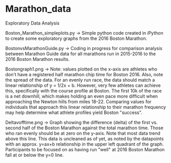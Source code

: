 # Marathon_data
Exploratory Data Analysis

Boston_Marathon_simpleplots.py ->
Simple python code created in iPython to create some exploratory graphs from the 2016 Boston Marathon. 

BostonvsMarathonGuide.py ->
Coding in progress for comparison analysis between Marathon Guide data for all marathons run in 2015-2016 to the 2016 Boston Marathon results.

Bostongraph1.png ->
Note: values plotted on the x-axis are athletes who don't have a registered half marathon chip time for Boston 2016. Also, note the spread of the data. For an evenly run race, the data should match a linear relationship of y = 1/2x + b. However, very few athletes can achieve this, specifically with the course profile at Boston. The first 10k of the race is a net downhill, which makes holding an even pace more difficult when approaching the Newton hills from miles 18-22. Comparing values for individuals that approach this linear relationship to their marathon frequency may help determine what athlete profiles yield Boston "success".

Deltavofftime.png ->
Graph showing the difference (delta) of the first vs. second half of the Boston Marathon against the total marathon time. Those who ran evenly should be at zero on the y-axis. Note that most data trend above this line. This data is uncleaned as of yet, as noted by the datapoints with an approx. y=ax+b relationship in the upper left quadrant of the graph. Participants to be focused on as having run "well" at 2016 Boston Marathon fall at or below the y=0 line.
